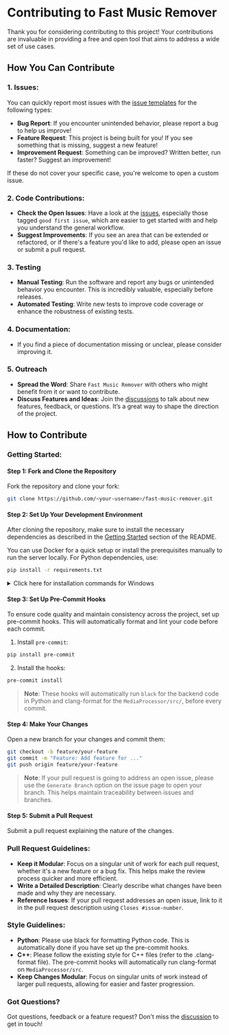 # Contributing to Fast Music Remover

Thank you for considering contributing to this project! Your contributions are invaluable in providing a free and open tool that aims to address a wide set of use cases.

## How You Can Contribute

### 1. Issues:
You can quickly report most issues with the [issue templates](https://github.com/omeryusufyagci/fast-music-remover/issues/new/choose) for the following types:
* **Bug Report**: If you encounter unintended behavior, please report a bug to help us improve!
* **Feature Request**: This project is being built for you! If you see something that is missing, suggest a new feature!
* **Improvement Request**: Something can be improved? Written better, run faster? Suggest an improvement!

If these do not cover your specific case, you're welcome to open a custom issue.

### 2. Code Contributions:
* **Check the Open Issues**: Have a look at the [issues](https://github.com/omeryusufyagci/fast-music-remover/issues), especially those tagged `good first issue`, which are easier to get started with and help you understand the general workflow. 
* **Suggest Improvements**: If you see an area that can be extended or refactored, or if there's a feature you'd like to add, please open an issue or submit a pull request.

### 3. Testing
* **Manual Testing**: Run the software and report any bugs or unintended behavior you encounter. This is incredibly valuable, especially before releases.
* **Automated Testing**: Write new tests to improve code coverage or enhance the robustness of existing tests.

### 4. Documentation:
* If you find a piece of documentation missing or unclear, please consider improving it.

### 5. Outreach
* **Spread the Word**: Share `Fast Music Remover` with others who might benefit from it or want to contribute.
* **Discuss Features and Ideas**: Join the [discussions](https://github.com/omeryusufyagci/fast-music-remover/discussions) to talk about new features, feedback, or questions. It’s a great way to shape the direction of the project.

## How to Contribute

### Getting Started:

#### Step 1: Fork and Clone the Repository

Fork the repository and clone your fork:
```sh
git clone https://github.com/<your-username>/fast-music-remover.git
```
#### Step 2: Set Up Your Development Environment

After cloning the repository, make sure to install the necessary dependencies as described in the [Getting Started](README.md#getting-started) section of the README.

You can use Docker for a quick setup or install the prerequisites manually to run the server locally. For Python dependencies, use:

```sh
pip install -r requirements.txt
```

<details>
  <summary>Click here for installation commands for Windows</summary>

  ### Installation Commands
  **MSYS2**
  We use the MSYS2 as it's easier to setup the enviornment using it.
  You can install it from [here](https://www.msys2.org/)

  **GCC Toolchain**
  Install the GCC Toolchain using the `MINGW64` terminal
  ```sh
  pacman -S mingw-w64-x86_64-toolchain base-devel
  ```

  **Cmake**
  Install the Cmake using the `MINGW64` terminal
  ```sh
  pacman -S mingw-w64-x86_64-cmake
  ```

  **nlohmann json header**
  Install the nolhmann/json header using the `MINGW64` terminal
  ```sh
  pacman -S mingw-w64-x86_64-nlohmann-json
  ```

  **FFmpeg**:
  install the ffmpeg from [here](https://www.ffmpeg.org/download.html)
  After installing FFmpeg, you HAVE to add the ffmpeg to the windows environment in the path variable for it to work properly.

  **Compile the Media Processor**
  - Run Cmake using the MSYS2 in the build directory using this command `cmake -G "MSYS Makefiles" ..`
  - Run the make command in the build directory `make`

  **Start the Backend Server**
  Run the application using `python app.py`
</details>

#### Step 3: Set Up Pre-Commit Hooks

To ensure code quality and maintain consistency across the project, set up pre-commit hooks. This will automatically format and lint your code before each commit.

1. Install `pre-commit`:
```sh
pip install pre-commit
```
2. Install the hooks:
```sh
pre-commit install
```

> **Note**: These hooks will automatically run `black` for the backend code in Python and clang-format for the `MediaProcessor/src/`, before every commit.

#### Step 4: Make Your Changes
Open a new branch for your changes and commit them:
```sh
git checkout -b feature/your-feature
git commit -m "Feature: Add feature for ..."
git push origin feature/your-feature
```
> **Note**: If your pull request is going to address an open issue, please use the `Generate Branch` option on the issue page to open your branch. This helps maintain traceability between issues and branches.

#### Step 5: Submit a Pull Request

Submit a pull request explaining the nature of the changes. 

### Pull Request Guidelines:
* **Keep it Modular**: Focus on a singular unit of work for each pull request, whether it's a new feature or a bug fix. This helps make the review process quicker and more efficient.
* **Write a Detailed Description**: Clearly describe what changes have been made and why they are necessary.
* **Reference Issues**: If your pull request addresses an open issue, link to it in the pull request description using `Closes #issue-number`.

### Style Guidelines:
- **Python**: Please use black for formatting Python code. This is automatically done if you have set up the pre-commit hooks.
- **C++**: Please follow the existing style for C++ files (refer to the .clang-format file). The pre-commit hooks will automatically run clang-format on `MediaProcessor/src`.
- **Keep Changes Modular**: Focus on singular units of work instead of larger pull requests, allowing for easier and faster progression.

### Got Questions?
Got questions, feedback or a feature request? Don't miss the [discussion](https://github.com/omeryusufyagci/fast-music-remover/discussions) to get in touch!